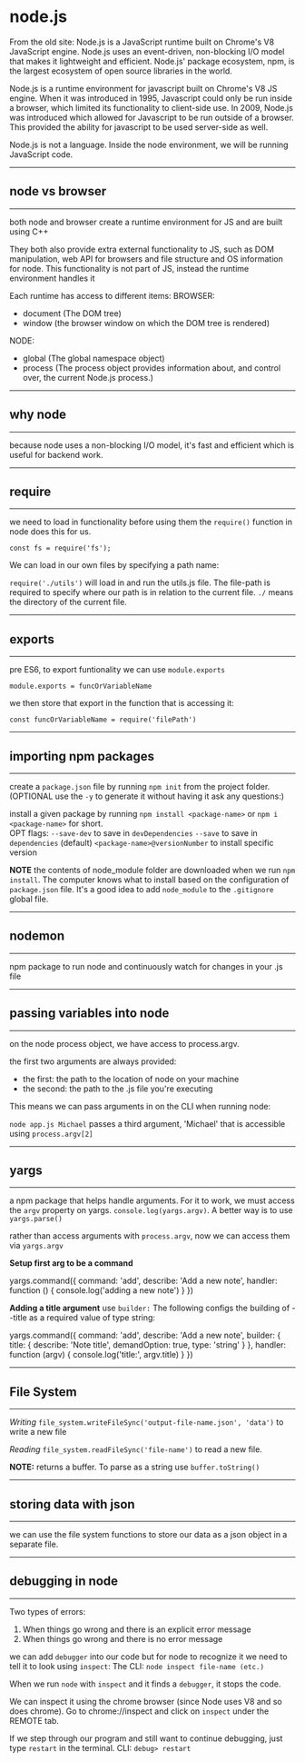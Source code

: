 # node.js
From the old site:
Node.js is a JavaScript runtime built on Chrome's V8 JavaScript engine.  Node.js uses an event-driven, non-blocking I/O model that makes it lightweight and efficient.  Node.js' package ecosystem, npm, is the largest ecosystem of open source libraries in the world.

Node.js is a runtime environment for javascript built on Chrome's V8 JS engine.  When it was introduced in 1995, Javascript could only be run inside a browser, which limited its functionality to client-side use.  In 2009, Node.js was introduced which allowed for Javascript to be run outside of a browser.  This provided the ability for javascript to be used server-side as well.

Node.js is not a language.  Inside the node environment, we will be running JavaScript code.

---
## node vs browser
---
both node and browser create a runtime environment for JS and are built using C++  

They both also provide extra external functionality to JS, such as DOM manipulation, web API for browsers and file structure and OS information for node.  This functionality is not part of JS, instead the runtime environment handles it

Each runtime has access to different items:
BROWSER:
- document  (The DOM tree)
- window    (the browser window on which the DOM tree is rendered)

NODE:
- global    (The global namespace object)
- process   (The process object provides information about, and control over, the current Node.js process.)

---
## why node
---
because node uses a non-blocking I/O model, it's fast and efficient which is useful for backend work.

---
## require
---
we need to load in functionality before using them
the `require()` function in node does this for us.

`const fs = require('fs');`

We can load in our own files by specifying a path name:

`require('./utils')` will load in and run the utils.js file.  The file-path is required to specify where our path is in relation to the current file. `./` means the directory of the current file.

---
## exports
---
pre ES6, to export funtionality we can use `module.exports`

 `module.exports = funcOrVariableName`

 we then store that export in the function that is accessing it:

 `const funcOrVariableName = require('filePath')`

 ---
 ## importing npm packages
 ---
 create a `package.json` file by running `npm init` from the project folder.  (OPTIONAL use the `-y` to generate it without having it ask any questions:)

 install a given package by running `npm install <package-name>` or `npm i <package-name>` for short.  
 OPT flags: 
 `--save-dev` to save in `devDependencies`
 `--save` to save in `dependencies` (default)
 `<package-name>@versionNumber` to install specific version

 **NOTE** the contents of node_module folder are downloaded when we run `npm install`.  The computer knows what to install based on the configuration of `package.json` file.  It's a good idea to add `node_module` to the `.gitignore` global file.

---
## nodemon
---
npm package to run node and continuously watch for changes in your .js file

---
## passing variables into node
---
on the node process object, we have access to process.argv.

the first two arguments are always provided:
- the first: the path to the location of node on your machine
- the second: the path to the .js file you're executing

This means we can pass arguments in on the CLI when running node:

`node app.js Michael` passes a third argument, 'Michael' that is accessible using `process.argv[2]`

---
## yargs
---
a npm package that helps handle arguments.  For it to work, we must access the `argv` property on yargs.  `console.log(yargs.argv)`.  A better way is to use `yargs.parse()`

rather than access arguments with `process.argv`, now we can access them via `yargs.argv`

**Setup first arg to be a command**

  yargs.command({
    command: 'add',
    describe: 'Add a new note',
    handler: function () {
      console.log('adding a new note')
    }
  })

**Adding a title argument**
use `builder:`   The following configs the building of --title as a required value of type string:

  yargs.command({
    command: 'add',
    describe: 'Add a new note',
    builder: {
      title: {
        describe: 'Note title',
        demandOption: true,
        type: 'string'
      }
    },
    handler: function (argv) {
      console.log('title:', argv.title)
    }
  })

---
## File System
---
*Writing*
`file_system.writeFileSync('output-file-name.json', 'data')` to write a new file

*Reading*
`file_system.readFileSync('file-name')` to read a new file.  

**NOTE:** returns a buffer.  To parse as a string use `buffer.toString()`


---
## storing data with json
---
we can use the file system functions to store our data as a json object in a separate file.

---
## debugging in node
---
Two types of errors:
1. When things go wrong and there is an explicit error message
2. When things go wrong and there is no error message

we can add `debugger` into our code but for node to recognize it we need to tell it to look using `inspect`:  The CLI: `node inspect file-name (etc.)`

When we run `node` with `inspect` and it finds a `debugger`, it stops the code.

We can inspect it using the chrome browser (since Node uses V8 and so does chrome).  Go to chrome://inspect and click on `inspect` under the REMOTE tab.

If we step through our program and still want to continue debugging, just type `restart` in the terminal.   CLI: `debug> restart`

